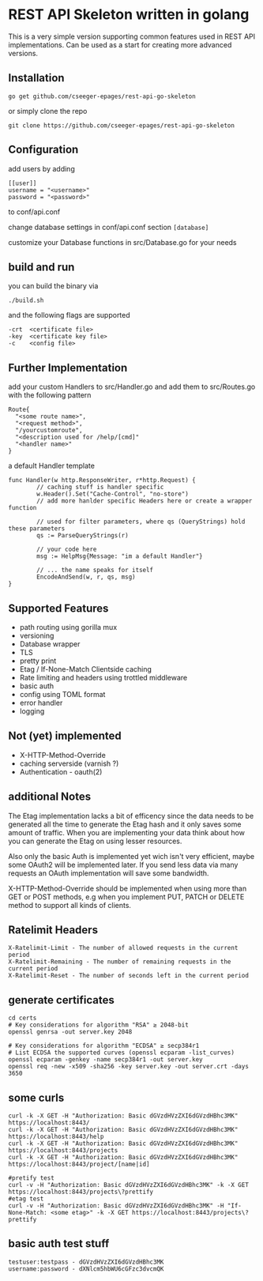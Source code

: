 # REST API Skeleton written in golang

This is a very simple version supporting common features used in REST API implementations. 
Can be used as a start for creating more advanced versions.

## Installation
```
go get github.com/cseeger-epages/rest-api-go-skeleton
```
or simply clone the repo
```
git clone https://github.com/cseeger-epages/rest-api-go-skeleton
```

## Configuration
add users by adding
```
[[user]]
username = "<username>"
password = "<password>"
```

to conf/api.conf

change database settings in
conf/api.conf section `[database]`

customize your Database functions in src/Database.go for your needs

## build and run
you can build the binary via
```
./build.sh
```
and the following flags are supported
```
-crt  <certificate file>
-key  <certificate key file>
-c    <config file>
```

## Further Implementation
add your custom Handlers to src/Handler.go and add them to src/Routes.go with the following pattern
```
Route{
  "<some route name>",
  "<request method>",
  "/yourcustomroute",
  "<description used for /help/[cmd]"
  "<handler name>"
}
```

a default Handler template

```
func Handler(w http.ResponseWriter, r*http.Request) {
        // caching stuff is handler specific
        w.Header().Set("Cache-Control", "no-store")
        // add more hanlder specific Headers here or create a wrapper function
  
        // used for filter parameters, where qs (QueryStrings) hold these parameters
        qs := ParseQueryStrings(r)

        // your code here
        msg := HelpMsg{Message: "im a default Handler"}

        // ... the name speaks for itself
        EncodeAndSend(w, r, qs, msg)
}
```

## Supported Features
- path routing using gorilla mux
- versioning
- Database wrapper 
- TLS
- pretty print
- Etag / If-None-Match Clientside caching
- Rate limiting and headers using trottled middleware
- basic auth
- config using TOML format
- error handler
- logging

## Not (yet) implemented
- X-HTTP-Method-Override
- caching serverside (varnish ?)
- Authentication - oauth(2) 

## additional Notes
The Etag implementation lacks a bit of efficency since the data needs to be generated all the time to generate the Etag hash and it only saves some amount of traffic. 
When you are implementing your data think about how you can generate the Etag on using lesser resources.

Also only the basic Auth is implemented yet wich isn't very efficient, maybe some OAuth2 will be implemented later. 
If you send less data via many requests an OAuth implementation will save some bandwidth.

X-HTTP-Method-Override should be implemented when using more than GET or POST methods, e.g when you implement PUT, PATCH or DELETE method to support all kinds of clients.

## Ratelimit Headers
```
X-Ratelimit-Limit - The number of allowed requests in the current period
X-Ratelimit-Remaining - The number of remaining requests in the current period
X-Ratelimit-Reset - The number of seconds left in the current period
```

## generate certificates
```
cd certs
# Key considerations for algorithm "RSA" ≥ 2048-bit
openssl genrsa -out server.key 2048

# Key considerations for algorithm "ECDSA" ≥ secp384r1
# List ECDSA the supported curves (openssl ecparam -list_curves)
openssl ecparam -genkey -name secp384r1 -out server.key
openssl req -new -x509 -sha256 -key server.key -out server.crt -days 3650
```

## some curls
```
curl -k -X GET -H "Authorization: Basic dGVzdHVzZXI6dGVzdHBhc3MK" https://localhost:8443/
curl -k -X GET -H "Authorization: Basic dGVzdHVzZXI6dGVzdHBhc3MK" https://localhost:8443/help
curl -k -X GET -H "Authorization: Basic dGVzdHVzZXI6dGVzdHBhc3MK" https://localhost:8443/projects
curl -k -X GET -H "Authorization: Basic dGVzdHVzZXI6dGVzdHBhc3MK" https://localhost:8443/project/[name|id]

#pretify test
curl -v -H "Authorization: Basic dGVzdHVzZXI6dGVzdHBhc3MK" -k -X GET https://localhost:8443/projects\?prettify
#etag test
curl -v -H "Authorization: Basic dGVzdHVzZXI6dGVzdHBhc3MK" -H "If-None-Match: <some etag>" -k -X GET https://localhost:8443/projects\?prettify
```

## basic auth test stuff
```
testuser:testpass - dGVzdHVzZXI6dGVzdHBhc3MK
username:password - dXNlcm5hbWU6cGFzc3dvcmQK
```
